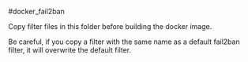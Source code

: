 #docker_fail2ban

Copy filter files in this folder before building the docker image.

Be careful, if you copy a filter with the same name as a default fail2ban filter, it will overwrite the default filter.
